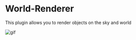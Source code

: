 # World-Renderer
This plugin allows you to render objects on the sky and world

![gif](https://i.imgur.com/H9lEztq.png)
